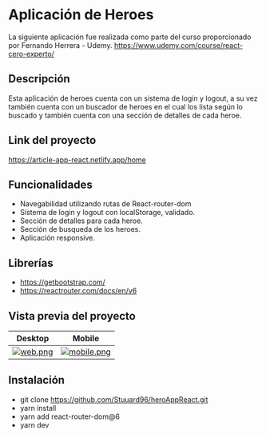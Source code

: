 # Aplicación de Heroes
La siguiente aplicación fue realizada como parte del
curso proporcionado por Fernando Herrera - Udemy.
https://www.udemy.com/course/react-cero-experto/

## Descripción
Esta aplicación de heroes cuenta con un sistema de
login y logout, a su vez también cuenta con un buscador
de heroes en el cual los lista según lo buscado y también cuenta 
con una sección de detalles de cada heroe.

## Link del proyecto
https://article-app-react.netlify.app/home

## Funcionalidades
- Navegabilidad utilizando rutas de React-router-dom
- Sistema de login y logout con localStorage, validado.
- Sección de detalles para cada heroe.
- Sección de busqueda de los heroes.
- Aplicación responsive.

## Librerías
- https://getbootstrap.com/
- https://reactrouter.com/docs/en/v6

## Vista previa del proyecto
Desktop             |  Mobile
:-------------------------:|:-------------------------:
[![web.png](https://i.postimg.cc/g0gDTPVF/web.png)](https://postimg.cc/f30mVpqB)  |  [![mobile.png](https://i.postimg.cc/1zRxFsmL/mobile.png)](https://postimg.cc/5XrkdcF3)

## Instalación
- git clone https://github.com/Stuuard96/heroAppReact.git
- yarn install 
- yarn add react-router-dom@6
- yarn dev
